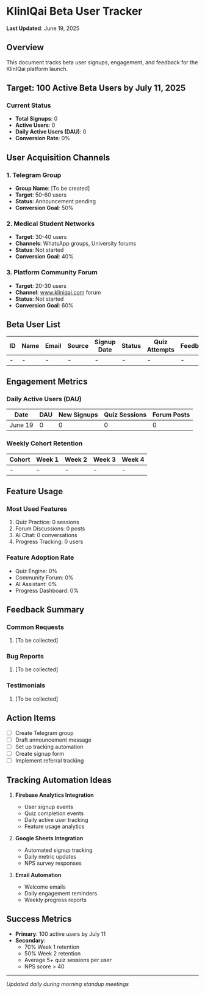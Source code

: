 # KlinIQai Beta User Tracker
**Last Updated**: June 19, 2025

## Overview
This document tracks beta user signups, engagement, and feedback for the KlinIQai platform launch.

## Target: 100 Active Beta Users by July 11, 2025

### Current Status
- **Total Signups**: 0
- **Active Users**: 0
- **Daily Active Users (DAU)**: 0
- **Conversion Rate**: 0%

## User Acquisition Channels

### 1. Telegram Group
- **Group Name**: [To be created]
- **Target**: 50-60 users
- **Status**: Announcement pending
- **Conversion Goal**: 50%

### 2. Medical Student Networks
- **Target**: 30-40 users
- **Channels**: WhatsApp groups, University forums
- **Status**: Not started
- **Conversion Goal**: 40%

### 3. Platform Community Forum
- **Target**: 20-30 users
- **Channel**: www.kliniqai.com forum
- **Status**: Not started
- **Conversion Goal**: 60%

## Beta User List

| ID | Name | Email | Source | Signup Date | Status | Quiz Attempts | Feedback | NPS |
|----|------|-------|--------|-------------|--------|---------------|----------|-----|
| - | - | - | - | - | - | - | - | - |

## Engagement Metrics

### Daily Active Users (DAU)
| Date | DAU | New Signups | Quiz Sessions | Forum Posts |
|------|-----|-------------|---------------|-------------|
| June 19 | 0 | 0 | 0 | 0 |

### Weekly Cohort Retention
| Cohort | Week 1 | Week 2 | Week 3 | Week 4 |
|--------|--------|--------|--------|--------|
| - | - | - | - | - |

## Feature Usage

### Most Used Features
1. Quiz Practice: 0 sessions
2. Forum Discussions: 0 posts
3. AI Chat: 0 conversations
4. Progress Tracking: 0 users

### Feature Adoption Rate
- Quiz Engine: 0%
- Community Forum: 0%
- AI Assistant: 0%
- Progress Dashboard: 0%

## Feedback Summary

### Common Requests
1. [To be collected]

### Bug Reports
1. [To be collected]

### Testimonials
1. [To be collected]

## Action Items
- [ ] Create Telegram group
- [ ] Draft announcement message
- [ ] Set up tracking automation
- [ ] Create signup form
- [ ] Implement referral tracking

## Tracking Automation Ideas
1. **Firebase Analytics Integration**
   - User signup events
   - Quiz completion events
   - Daily active user tracking
   - Feature usage analytics

2. **Google Sheets Integration**
   - Automated signup tracking
   - Daily metric updates
   - NPS survey responses

3. **Email Automation**
   - Welcome emails
   - Daily engagement reminders
   - Weekly progress reports

## Success Metrics
- **Primary**: 100 active users by July 11
- **Secondary**: 
  - 70% Week 1 retention
  - 50% Week 2 retention
  - Average 5+ quiz sessions per user
  - NPS score > 40

---
*Updated daily during morning standup meetings*